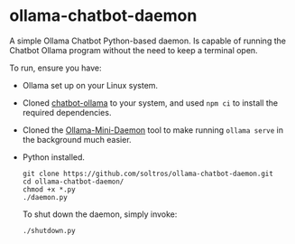 # ollama-chatbot-daemon
A simple Ollama Chatbot Python-based daemon. Is capable of running the Chatbot Ollama program without the need to keep a terminal open. 

To run, ensure you have:
- Ollama set up on your Linux system.
- Cloned [chatbot-ollama](https://github.com/ivanfioravanti/chatbot-ollama) to your system, and used ``npm ci`` to install the required dependencies.
- Cloned the [Ollama-Mini-Daemon](https://github.com/soltros/ollama-mini-daemon) tool to make running ``ollama serve`` in the background much easier.
- Python installed.

  ```
  git clone https://github.com/soltros/ollama-chatbot-daemon.git
  cd ollama-chatbot-daemon/
  chmod +x *.py
  ./daemon.py
   ```
  
  To shut down the daemon, simply invoke:
   ```
  ./shutdown.py
   ```
   
